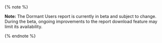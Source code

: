 {% note %}

**Note:** The Dormant Users report is currently in beta and subject to change. During the beta, ongoing improvements to the report download feature may limit its availability.

{% endnote %}
